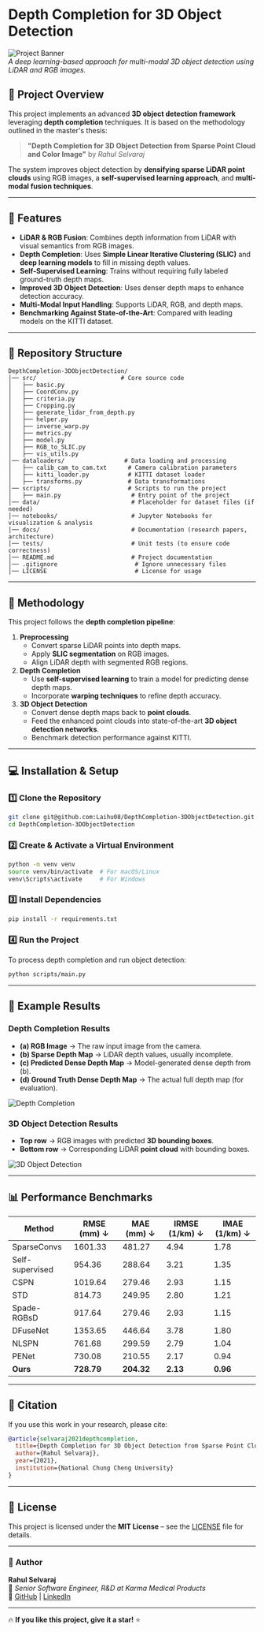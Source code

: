 # Depth Completion for 3D Object Detection

![Project Banner](https://your-image-link.com)  
*A deep learning-based approach for multi-modal 3D object detection using LiDAR and RGB images.*

## 📌 Project Overview
This project implements an advanced **3D object detection framework** leveraging **depth completion** techniques. It is based on the methodology outlined in the master's thesis:

> **"Depth Completion for 3D Object Detection from Sparse Point Cloud and Color Image"** by *Rahul Selvaraj*

The system improves object detection by **densifying sparse LiDAR point clouds** using RGB images, a **self-supervised learning approach**, and **multi-modal fusion techniques**.

---

## 🚀 Features
- **LiDAR & RGB Fusion**: Combines depth information from LiDAR with visual semantics from RGB images.
- **Depth Completion**: Uses **Simple Linear Iterative Clustering (SLIC)** and **deep learning models** to fill in missing depth values.
- **Self-Supervised Learning**: Trains without requiring fully labeled ground-truth depth maps.
- **Improved 3D Object Detection**: Uses denser depth maps to enhance detection accuracy.
- **Multi-Modal Input Handling**: Supports LiDAR, RGB, and depth maps.
- **Benchmarking Against State-of-the-Art**: Compared with leading models on the KITTI dataset.

---

## 📂 Repository Structure
```
DepthCompletion-3DObjectDetection/
│── src/                        # Core source code
│   ├── basic.py
│   ├── CoordConv.py
│   ├── criteria.py
│   ├── Cropping.py
│   ├── generate_lidar_from_depth.py
│   ├── helper.py
│   ├── inverse_warp.py
│   ├── metrics.py
│   ├── model.py
│   ├── RGB_to_SLIC.py
│   ├── vis_utils.py
│── dataloaders/                 # Data loading and processing
│   ├── calib_cam_to_cam.txt      # Camera calibration parameters
│   ├── kitti_loader.py           # KITTI dataset loader
│   ├── transforms.py             # Data transformations
│── scripts/                      # Scripts to run the project
│   ├── main.py                    # Entry point of the project
│── data/                          # Placeholder for dataset files (if needed)
│── notebooks/                     # Jupyter Notebooks for visualization & analysis
│── docs/                          # Documentation (research papers, architecture)
│── tests/                         # Unit tests (to ensure code correctness)
│── README.md                      # Project documentation
│── .gitignore                      # Ignore unnecessary files
│── LICENSE                         # License for usage
```

---

## 📖 Methodology
This project follows the **depth completion pipeline**:
1. **Preprocessing**
   - Convert sparse LiDAR points into depth maps.
   - Apply **SLIC segmentation** on RGB images.
   - Align LiDAR depth with segmented RGB regions.
2. **Depth Completion**
   - Use **self-supervised learning** to train a model for predicting dense depth maps.
   - Incorporate **warping techniques** to refine depth accuracy.
3. **3D Object Detection**
   - Convert dense depth maps back to **point clouds**.
   - Feed the enhanced point clouds into state-of-the-art **3D object detection networks**.
   - Benchmark detection performance against KITTI.

---

## 💻 Installation & Setup
### **1️⃣ Clone the Repository**
```bash
git clone git@github.com:Laihu08/DepthCompletion-3DObjectDetection.git
cd DepthCompletion-3DObjectDetection
```

### **2️⃣ Create & Activate a Virtual Environment**
```bash
python -m venv venv
source venv/bin/activate  # For macOS/Linux
venv\Scripts\activate     # For Windows
```

### **3️⃣ Install Dependencies**
```bash
pip install -r requirements.txt
```

### **4️⃣ Run the Project**
To process depth completion and run object detection:
```bash
python scripts/main.py
```

---

## 🔬 Example Results
### **Depth Completion Results**
- **(a) RGB Image** → The raw input image from the camera.
- **(b) Sparse Depth Map** → LiDAR depth values, usually incomplete.
- **(c) Predicted Dense Depth Map** → Model-generated dense depth from (b).
- **(d) Ground Truth Dense Depth Map** → The actual full depth map (for evaluation).

![Depth Completion](<img width="858" alt="Image" src="https://github.com/user-attachments/assets/e95b6545-c27b-448c-8b40-3abd56243e05" />
)

### **3D Object Detection Results**
- **Top row** → RGB images with predicted **3D bounding boxes**.
- **Bottom row** → Corresponding LiDAR **point cloud** with bounding boxes.

![3D Object Detection](<img width="1214" alt="Image" src="https://github.com/user-attachments/assets/f9fd8e1f-e380-430b-8997-791afa7c2dd8" />)

---

## 📊 Performance Benchmarks
| Method | RMSE (mm) ↓ | MAE (mm) ↓ | IRMSE (1/km) ↓ | IMAE (1/km) ↓ |
|--------|------------|-----------|--------------|--------------|
| SparseConvs | 1601.33 | 481.27 | 4.94 | 1.78 |
| Self-supervised | 954.36 | 288.64 | 3.21 | 1.35 |
| CSPN | 1019.64 | 279.46 | 2.93 | 1.15 |
| STD | 814.73 | 249.95 | 2.80 | 1.21 |
| Spade-RGBsD | 917.64 | 279.46 | 2.93 | 1.15 |
| DFuseNet | 1353.65 | 446.64 | 3.78 | 1.80 |
| NLSPN | 761.68 | 299.59 | 2.79 | 1.04 |
| PENet | 730.08 | 210.55 | 2.17 | 0.94 |
| **Ours** | **728.79** | **204.32** | **2.13** | **0.96** |

---

## 📜 Citation
If you use this work in your research, please cite:
```bibtex
@article{selvaraj2021depthcompletion,
  title={Depth Completion for 3D Object Detection from Sparse Point Cloud and Color Image},
  author={Rahul Selvaraj},
  year={2021},
  institution={National Chung Cheng University}
}
```

---

## 📄 License
This project is licensed under the **MIT License** – see the [LICENSE](LICENSE) file for details.

---

### 🎯 **Author**
**Rahul Selvaraj**  
🚀 *Senior Software Engineer, R&D at Karma Medical Products*  
🔗 [GitHub](https://github.com/Laihu08) | [LinkedIn](https://www.linkedin.com/in/rahul-selvaraj)  

---

🔥 **If you like this project, give it a star!** ⭐
